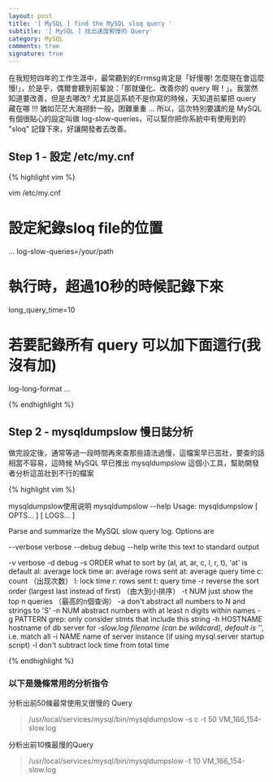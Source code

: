 ```yaml
---
layout: post
title: '[ MySQL ] find the MySQL sloq query '
subtitle: '[ MySQL ] 找出速度較慢的 Query'
category: MySQL
comments: true
signature: true
---
```


<div class="message">
    在我短短四年的工作生涯中，最常聽到的Errmsg肯定是「好慢喔! 怎麼現在會這麼慢!」，於是乎，偶爾會聽到前輩說：「那就優化、改善你的 query 啊！」。我當然知道要改善，但是去哪改? 尤其是這系統不是你寫的時候，天知道前輩把 query 藏在哪 !!! 猶如茫茫大海撈針一般，困難重重 ... 所以，這次特別要講的是 MySQL 有個很貼心的設定叫做 log-slow-queries，可以幫你把你系統中有使用到的 "sloq" 記錄下來，好讓開發者去改善。
</div>

## Step 1 - 設定 /etc/my.cnf

 > 

{% highlight vim %}

vim /etc/my.cnf
# 設定紀錄sloq file的位置
...
log-slow-queries=/your/path

# 執行時，超過10秒的時候記錄下來
long_query_time=10

# 若要記錄所有 query 可以加下面這行(我沒有加)
log-long-format
...

{% endhighlight %}


## Step 2 - mysqldumpslow 慢日誌分析

做完設定後，通常等過一段時間再來查那些語法過慢，這檔案早已茁壯，要查的話相當不容易，這時候 MySQL 早已推出 mysqldumpslow 這個小工具，幫助開發者分析這茁壯到不行的檔案


{% highlight vim %}

mysqldumpslow使用说明
mysqldumpslow --help
Usage: mysqldumpslow [ OPTS... ] [ LOGS... ]

Parse and summarize the MySQL slow query log. Options are

 --verbose    verbose
 --debug      debug
 --help       write this text to standard output

 -v           verbose
 -d           debug
 -s ORDER     what to sort by (al, at, ar, c, l, r, t), 'at' is default
               al: average lock time
               ar: average rows sent
               at: average query time
                c: count （出现次数）
                l: lock time
                r: rows sent
                t: query time 
 -r           reverse the sort order (largest last instead of first) （由大到小排序）
 -t NUM       just show the top n queries （最高的n個查询）
 -a           don't abstract all numbers to N and strings to 'S'
 -n NUM       abstract numbers with at least n digits within names
 -g PATTERN   grep: only consider stmts that include this string
 -h HOSTNAME  hostname of db server for *-slow.log filename (can be wildcard),
              default is '*', i.e. match all
 -i NAME      name of server instance (if using mysql.server startup script)
 -l           don't subtract lock time from total time

{% endhighlight %}


### 以下是幾條常用的分析指令

分析出前50條最常使用又很慢的 Query
 > /usr/local/services/mysql/bin/mysqldumpslow -s c -t 50 VM_166_154-slow.log

分析出前10條最慢的Query
 > /usr/local/services/mysql/bin/mysqldumpslow -t 10 VM_166_154-slow.log